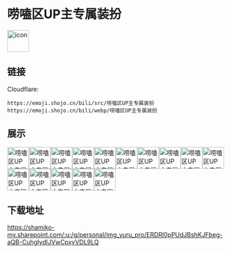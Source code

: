 # 唠嗑区UP主专属装扮
<img src="https://emoji.shojo.cn/bili/src/唠嗑区UP主专属装扮/icon.png" width="50" height="50" alt="icon">

## 链接
Cloudflare:
```
https://emoji.shojo.cn/bili/src/唠嗑区UP主专属装扮
https://emoji.shojo.cn/bili/webp/唠嗑区UP主专属装扮
```
## 展示
<img src="https://emoji.shojo.cn/bili/src/唠嗑区UP主专属装扮/唠嗑区UP主专属装扮-无奈.png" width="50" height="50" alt="唠嗑区UP主专属装扮-无奈"><img src="https://emoji.shojo.cn/bili/src/唠嗑区UP主专属装扮/唠嗑区UP主专属装扮-滑稽.png" width="50" height="50" alt="唠嗑区UP主专属装扮-滑稽"><img src="https://emoji.shojo.cn/bili/src/唠嗑区UP主专属装扮/唠嗑区UP主专属装扮-仰头大笑.png" width="50" height="50" alt="唠嗑区UP主专属装扮-仰头大笑"><img src="https://emoji.shojo.cn/bili/src/唠嗑区UP主专属装扮/唠嗑区UP主专属装扮-叹气.png" width="50" height="50" alt="唠嗑区UP主专属装扮-叹气"><img src="https://emoji.shojo.cn/bili/src/唠嗑区UP主专属装扮/唠嗑区UP主专属装扮-塌房啦！.png" width="50" height="50" alt="唠嗑区UP主专属装扮-塌房啦！"><img src="https://emoji.shojo.cn/bili/src/唠嗑区UP主专属装扮/唠嗑区UP主专属装扮-鄙视.png" width="50" height="50" alt="唠嗑区UP主专属装扮-鄙视"><img src="https://emoji.shojo.cn/bili/src/唠嗑区UP主专属装扮/唠嗑区UP主专属装扮-全员恶人.png" width="50" height="50" alt="唠嗑区UP主专属装扮-全员恶人"><img src="https://emoji.shojo.cn/bili/src/唠嗑区UP主专属装扮/唠嗑区UP主专属装扮-举个栗子.png" width="50" height="50" alt="唠嗑区UP主专属装扮-举个栗子"><img src="https://emoji.shojo.cn/bili/src/唠嗑区UP主专属装扮/唠嗑区UP主专属装扮-爱了爱了.png" width="50" height="50" alt="唠嗑区UP主专属装扮-爱了爱了"><img src="https://emoji.shojo.cn/bili/src/唠嗑区UP主专属装扮/唠嗑区UP主专属装扮-惊恐.png" width="50" height="50" alt="唠嗑区UP主专属装扮-惊恐"><img src="https://emoji.shojo.cn/bili/src/唠嗑区UP主专属装扮/唠嗑区UP主专属装扮-太痛了！.png" width="50" height="50" alt="唠嗑区UP主专属装扮-太痛了！"><img src="https://emoji.shojo.cn/bili/src/唠嗑区UP主专属装扮/唠嗑区UP主专属装扮-裂开.png" width="50" height="50" alt="唠嗑区UP主专属装扮-裂开"><img src="https://emoji.shojo.cn/bili/src/唠嗑区UP主专属装扮/唠嗑区UP主专属装扮-给你一拳.png" width="50" height="50" alt="唠嗑区UP主专属装扮-给你一拳"><img src="https://emoji.shojo.cn/bili/src/唠嗑区UP主专属装扮/唠嗑区UP主专属装扮--愤怒.png" width="50" height="50" alt="唠嗑区UP主专属装扮--愤怒"><img src="https://emoji.shojo.cn/bili/src/唠嗑区UP主专属装扮/唠嗑区UP主专属装扮-我想开了.png" width="50" height="50" alt="唠嗑区UP主专属装扮-我想开了">

## 下载地址

https://shamiko-my.sharepoint.com/:u:/g/personal/img_yuru_pro/ERDRl0pPUdJBshKJFbeg-aQB-CuhgIydIJVwCpxyVDL9LQ